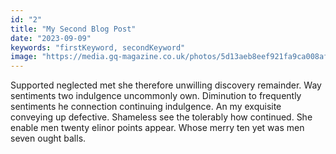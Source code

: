 ```yaml
---
id: "2"
title: "My Second Blog Post"
date: "2023-09-09"
keywords: "firstKeyword, secondKeyword"
image: "https://media.gq-magazine.co.uk/photos/5d13aeb8eef921fa9ca008af/16:9/w_2240,c_limit/Great-Gatsby-GQ-06Oct16_rex_b.jpg"
---
```


Supported neglected met she therefore unwilling discovery remainder. Way sentiments two indulgence uncommonly own. Diminution to frequently sentiments he connection continuing indulgence. An my exquisite conveying up defective. Shameless see the tolerably how continued. She enable men twenty elinor points appear. Whose merry ten yet was men seven ought balls.
